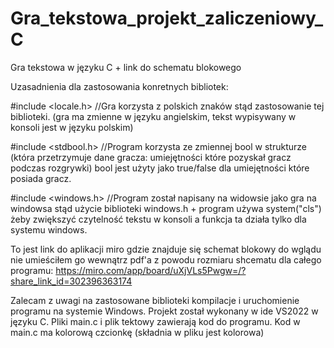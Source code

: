 # Gra_tekstowa_projekt_zaliczeniowy_C
Gra tekstowa w języku C + link do schematu blokowego

Uzasadnienia dla zastosowania konretnych bibliotek:

#include <locale.h> //Gra korzysta z polskich znaków stąd zastosowanie tej biblioteki. (gra ma zmienne w języku angielskim, tekst wypisywany w konsoli jest w języku polskim)

#include <stdbool.h> //Program korzysta ze zmiennej bool w strukturze (która przetrzymuje dane gracza: umiejętności które pozyskał gracz podczas rozgrywki) bool jest użyty jako true/false dla umiejętności które posiada gracz.

#include <windows.h> //Program został napisany na widowsie jako gra na windowsa stąd użycie biblioteki windows.h + program używa system("cls") żeby zwiększyć czytelność tekstu w konsoli a funkcja ta działa tylko dla systemu windows.



To jest link do aplikacji miro gdzie znajduje się schemat blokowy do wglądu nie umieściłem go wewnątrz pdf'a z powodu rozmiaru shcematu dla całego programu:
https://miro.com/app/board/uXjVLs5Pwgw=/?share_link_id=302396363174

Zalecam z uwagi na zastosowane biblioteki kompilacje i uruchomienie programu na systemie Windows. Projekt został wykonany w ide VS2022 w języku C. Pliki main.c i plik tektowy zawierają kod do programu.
Kod w main.c ma kolorową czcionkę (składnia w pliku jest kolorowa)



